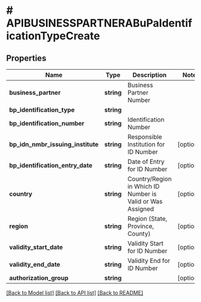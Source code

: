 # # APIBUSINESSPARTNERABuPaIdentificationTypeCreate

## Properties

Name | Type | Description | Notes
------------ | ------------- | ------------- | -------------
**business_partner** | **string** | Business Partner Number |
**bp_identification_type** | **string** |  |
**bp_identification_number** | **string** | Identification Number |
**bp_idn_nmbr_issuing_institute** | **string** | Responsible Institution for ID Number | [optional]
**bp_identification_entry_date** | **string** | Date of Entry for ID Number | [optional]
**country** | **string** | Country/Region in Which ID Number is Valid or Was Assigned | [optional]
**region** | **string** | Region (State, Province, County) | [optional]
**validity_start_date** | **string** | Validity Start for ID Number | [optional]
**validity_end_date** | **string** | Validity End for ID Number | [optional]
**authorization_group** | **string** |  | [optional]

[[Back to Model list]](../../README.md#models) [[Back to API list]](../../README.md#endpoints) [[Back to README]](../../README.md)
